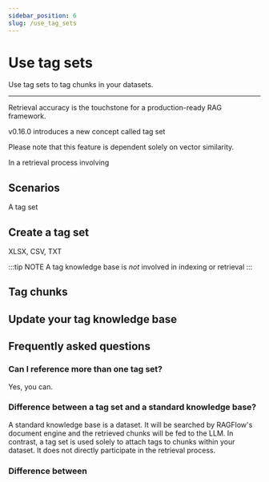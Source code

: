 ```yaml
---
sidebar_position: 6
slug: /use_tag_sets
---
```


# Use tag sets

Use tag sets to tag chunks in your datasets.

---

Retrieval accuracy is the touchstone for a production-ready RAG framework. 

v0.16.0 introduces a new concept called tag set

Please note that this feature is dependent solely on vector similarity.

In a retrieval process involving 

## Scenarios

A tag set

## Create a tag set

XLSX, CSV, TXT


:::tip NOTE
A tag knowledge base is *not* involved in indexing or retrieval
:::

## Tag chunks


## Update your tag knowledge base

## Frequently asked questions

### Can I reference more than one tag set?

Yes, you can.

### Difference between a tag set and a standard knowledge base?

A standard knowledge base is a dataset. It will be searched by RAGFlow's document engine and the retrieved chunks will be fed to the LLM. In contrast, a tag set is used solely to attach tags to chunks within your dataset. It does not directly participate in the retrieval process.


### Difference between 